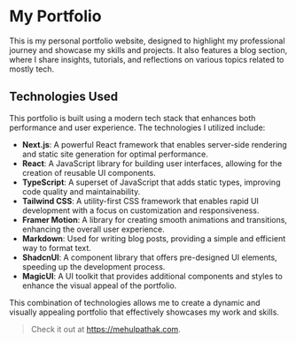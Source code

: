 # My Portfolio

This is my personal portfolio website, designed to highlight my professional journey and showcase my skills and projects. It also features a blog section, where I share insights, tutorials, and reflections on various topics related to mostly tech.

## Technologies Used

This portfolio is built using a modern tech stack that enhances both performance and user experience. The technologies I utilized include:

- **Next.js**: A powerful React framework that enables server-side rendering and static site generation for optimal performance.
- **React**: A JavaScript library for building user interfaces, allowing for the creation of reusable UI components.
- **TypeScript**: A superset of JavaScript that adds static types, improving code quality and maintainability.
- **Tailwind CSS**: A utility-first CSS framework that enables rapid UI development with a focus on customization and responsiveness.
- **Framer Motion**: A library for creating smooth animations and transitions, enhancing the overall user experience.
- **Markdown**: Used for writing blog posts, providing a simple and efficient way to format text.
- **ShadcnUI**: A component library that offers pre-designed UI elements, speeding up the development process.
- **MagicUI**: A UI toolkit that provides additional components and styles to enhance the visual appeal of the portfolio.

This combination of technologies allows me to create a dynamic and visually appealing portfolio that effectively showcases my work and skills.

> Check it out at https://mehulpathak.com.
